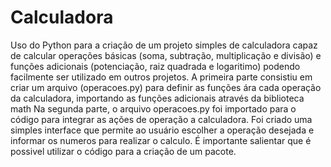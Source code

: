 # Calculadora
 Uso do Python para a criação de um projeto simples de calculadora capaz de calcular operações básicas (soma, subtração, multiplicação e divisão) e funções adicionais (potenciação, raiz quadrada e logaritimo) podendo facilmente ser utilizado em outros projetos.  A primeira parte consistiu em criar um arquivo (operacoes.py) para definir as funções ára cada operação da calculadora, importando as funções adicionais através da biblioteca math  Na segunda parte, o arquivo operacoes.py foi importado para o código para integrar as ações de operação a calculadora. Foi criado uma simples interface que permite ao usuário escolher a operação desejada e informar os numeros para realizar o calculo.  É importante salientar que é possivel utilizar o código para a criação de um pacote.
